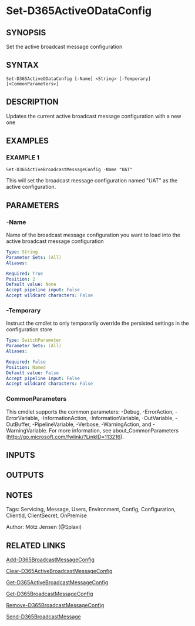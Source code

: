 ﻿---
external help file: d365fo.integrations-help.xml
Module Name: d365fo.integrations
online version:
schema: 2.0.0
---

# Set-D365ActiveODataConfig

## SYNOPSIS
Set the active broadcast message configuration

## SYNTAX

```
Set-D365ActiveODataConfig [-Name] <String> [-Temporary] [<CommonParameters>]
```

## DESCRIPTION
Updates the current active broadcast message configuration with a new one

## EXAMPLES

### EXAMPLE 1
```
Set-D365ActiveBroadcastMessageConfig -Name "UAT"
```

This will set the broadcast message configuration named "UAT" as the active configuration.

## PARAMETERS

### -Name
Name of the broadcast message configuration you want to load into the active broadcast message configuration

```yaml
Type: String
Parameter Sets: (All)
Aliases:

Required: True
Position: 2
Default value: None
Accept pipeline input: False
Accept wildcard characters: False
```

### -Temporary
Instruct the cmdlet to only temporarily override the persisted settings in the configuration store

```yaml
Type: SwitchParameter
Parameter Sets: (All)
Aliases:

Required: False
Position: Named
Default value: False
Accept pipeline input: False
Accept wildcard characters: False
```

### CommonParameters
This cmdlet supports the common parameters: -Debug, -ErrorAction, -ErrorVariable, -InformationAction, -InformationVariable, -OutVariable, -OutBuffer, -PipelineVariable, -Verbose, -WarningAction, and -WarningVariable.
For more information, see about_CommonParameters (http://go.microsoft.com/fwlink/?LinkID=113216).

## INPUTS

## OUTPUTS

## NOTES
Tags: Servicing, Message, Users, Environment, Config, Configuration, ClientId, ClientSecret, OnPremise

Author: Mötz Jensen (@Splaxi)

## RELATED LINKS

[Add-D365BroadcastMessageConfig]()

[Clear-D365ActiveBroadcastMessageConfig]()

[Get-D365ActiveBroadcastMessageConfig]()

[Get-D365BroadcastMessageConfig]()

[Remove-D365BroadcastMessageConfig]()

[Send-D365BroadcastMessage]()

